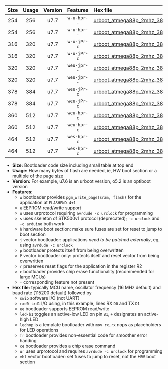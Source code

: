 |Size|Usage|Version|Features|Hex file|
|:-:|:-:|:-:|:-:|:--|
|254|256|u7.7|`w-u-hpr--`|[urboot_atmega88p_2mhz_38400bps_swio_rxd0_txd1_led+b5_ur.hex](https://raw.githubusercontent.com/stefanrueger/urboot.hex/main/mcus/atmega88p/fcpu_2mhz/38400_bps/urboot_atmega88p_2mhz_38400bps_swio_rxd0_txd1_led+b5_ur.hex)|
|254|256|u7.7|`w-u-hpr--`|[urboot_atmega88p_2mhz_38400bps_swio_rxd0_txd1_lednop_ur.hex](https://raw.githubusercontent.com/stefanrueger/urboot.hex/main/mcus/atmega88p/fcpu_2mhz/38400_bps/urboot_atmega88p_2mhz_38400bps_swio_rxd0_txd1_lednop_ur.hex)|
|316|320|u7.7|`w-u-jPr-c`|[urboot_atmega88p_2mhz_38400bps_swio_rxd0_txd1_led+b5_fr_ce_ur_vbl.hex](https://raw.githubusercontent.com/stefanrueger/urboot.hex/main/mcus/atmega88p/fcpu_2mhz/38400_bps/urboot_atmega88p_2mhz_38400bps_swio_rxd0_txd1_led+b5_fr_ce_ur_vbl.hex)|
|316|320|u7.7|`w-u-jPr-c`|[urboot_atmega88p_2mhz_38400bps_swio_rxd0_txd1_lednop_fr_ce_ur_vbl.hex](https://raw.githubusercontent.com/stefanrueger/urboot.hex/main/mcus/atmega88p/fcpu_2mhz/38400_bps/urboot_atmega88p_2mhz_38400bps_swio_rxd0_txd1_lednop_fr_ce_ur_vbl.hex)|
|320|320|u7.7|`weu-jpr--`|[urboot_atmega88p_2mhz_38400bps_swio_rxd0_txd1_ee_led+b5_ur_vbl.hex](https://raw.githubusercontent.com/stefanrueger/urboot.hex/main/mcus/atmega88p/fcpu_2mhz/38400_bps/urboot_atmega88p_2mhz_38400bps_swio_rxd0_txd1_ee_led+b5_ur_vbl.hex)|
|320|320|u7.7|`weu-jpr--`|[urboot_atmega88p_2mhz_38400bps_swio_rxd0_txd1_ee_lednop_ur_vbl.hex](https://raw.githubusercontent.com/stefanrueger/urboot.hex/main/mcus/atmega88p/fcpu_2mhz/38400_bps/urboot_atmega88p_2mhz_38400bps_swio_rxd0_txd1_ee_lednop_ur_vbl.hex)|
|378|384|u7.7|`weu-jPr-c`|[urboot_atmega88p_2mhz_38400bps_swio_rxd0_txd1_ee_led+b5_fr_ce_ur_vbl.hex](https://raw.githubusercontent.com/stefanrueger/urboot.hex/main/mcus/atmega88p/fcpu_2mhz/38400_bps/urboot_atmega88p_2mhz_38400bps_swio_rxd0_txd1_ee_led+b5_fr_ce_ur_vbl.hex)|
|378|384|u7.7|`weu-jPr-c`|[urboot_atmega88p_2mhz_38400bps_swio_rxd0_txd1_ee_lednop_fr_ce_ur_vbl.hex](https://raw.githubusercontent.com/stefanrueger/urboot.hex/main/mcus/atmega88p/fcpu_2mhz/38400_bps/urboot_atmega88p_2mhz_38400bps_swio_rxd0_txd1_ee_lednop_fr_ce_ur_vbl.hex)|
|360|512|u7.7|`weu-hpr-c`|[urboot_atmega88p_2mhz_38400bps_swio_rxd0_txd1_ee_led+b5_fr_ce_ur.hex](https://raw.githubusercontent.com/stefanrueger/urboot.hex/main/mcus/atmega88p/fcpu_2mhz/38400_bps/urboot_atmega88p_2mhz_38400bps_swio_rxd0_txd1_ee_led+b5_fr_ce_ur.hex)|
|360|512|u7.7|`weu-hpr-c`|[urboot_atmega88p_2mhz_38400bps_swio_rxd0_txd1_ee_lednop_fr_ce_ur.hex](https://raw.githubusercontent.com/stefanrueger/urboot.hex/main/mcus/atmega88p/fcpu_2mhz/38400_bps/urboot_atmega88p_2mhz_38400bps_swio_rxd0_txd1_ee_lednop_fr_ce_ur.hex)|
|464|512|u7.7|`wes-hpr-c`|[urboot_atmega88p_2mhz_38400bps_swio_rxd0_txd1_ee_led+b5_fr_ce.hex](https://raw.githubusercontent.com/stefanrueger/urboot.hex/main/mcus/atmega88p/fcpu_2mhz/38400_bps/urboot_atmega88p_2mhz_38400bps_swio_rxd0_txd1_ee_led+b5_fr_ce.hex)|
|464|512|u7.7|`wes-hpr-c`|[urboot_atmega88p_2mhz_38400bps_swio_rxd0_txd1_ee_lednop_fr_ce.hex](https://raw.githubusercontent.com/stefanrueger/urboot.hex/main/mcus/atmega88p/fcpu_2mhz/38400_bps/urboot_atmega88p_2mhz_38400bps_swio_rxd0_txd1_ee_lednop_fr_ce.hex)|

- **Size:** Bootloader code size including small table at top end
- **Usage:** How many bytes of flash are needed, ie, HW boot section or a multiple of the page size
- **Version:** For example, u7.6 is an urboot version, o5.2 is an optiboot version
- **Features:**
  + `w` bootloader provides `pgm_write_page(sram, flash)` for the application at `FLASHEND-4+1`
  + `e` EEPROM read/write support
  + `u` uses urprotocol requiring `avrdude -c urclock` for programming
  + `s` uses skeleton of STK500v1 protocol (deprecated); `-c urclock` and `-c arduino` both work
  + `h` hardware boot section: make sure fuses are set for reset to jump to boot section
  + `j` vector bootloader: applications *need to be patched externally*, eg, using `avrdude -c urclock`
  + `p` bootloader protects itself from being overwritten
  + `P` vector bootloader only: protects itself and reset vector from being overwritten
  + `r` preserves reset flags for the application in the register R2
  + `c` bootloader provides chip erase functionality (recommended for large MCUs)
  + `-` corresponding feature not present
- **Hex file:** typically MCU name, oscillator frequency (16 MHz default) and baud rate (115200 default) followed by
  + `swio` software I/O (not UART)
  + `rxd0 txd1` I/O using, in this example, lines RX `D0` and TX `D1`
  + `ee` bootloader supports EEPROM read/write
  + `led-b1` toggles an active-low LED on pin `B1`, `+` designates an active-high LED
  + `lednop` is a template bootloader with `mov rx,rx` nops as placeholders for LED operations
  + `fr` bootloader provides non-essential code for smoother error handing
  + `ce` bootloader provides a chip erase command
  + `ur` uses urprotocol and requires `avrdude -c urclock` for programming
  + `vbl` vector bootloader: set fuses to jump to reset, not the HW boot section
